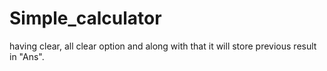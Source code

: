 # Simple_calculator
having clear, all clear option and along with that it will store previous result in "Ans".
